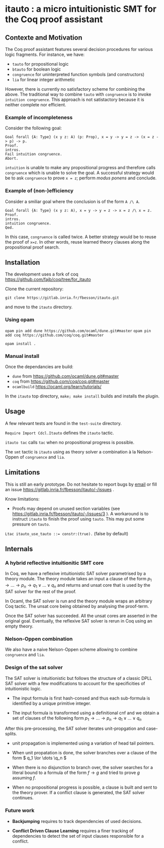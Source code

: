 # itauto : a micro intuitionistic SMT for the Coq proof assistant

## Contexte and Motivation

The Coq proof assistant features several decision procedures for various logic fragments.
For instance, we have:

- `tauto` for propositional logic 
- `btauto` for boolean logic 
- `congruence` for uninterpreted function symbols (and constructors)
- `lia` for linear integer arithmetic 

However, there is currently no satisfactory scheme for combining the
above.  The traditional way to combine `tauto` with `congruence` is to
invoke `intuition congruence`. This approach is not satistactory
because it is neither complete nor efficient.  

### Example of incompleteness

Consider the following goal:

```coq
Goal forall {A: Type} (x y z: A) (p: Prop), x = y -> y = z -> (x = z -> p) -> p.
Proof.
intros.
Fail intuition congruence.
Abort.
```
`intuition` is unable to make any propositional progress and
therefore calls `congruence` which is unable to solve the goal. 
A successful strategy would be to ask `congruence` to prove `x = z`; perform *modus ponens* and conclude.

### Example of (non-)efficiency

Consider a smiliar goal where the conclusion is of the form `A /\ A`.

```coq
Goal forall {A: Type} (x y z: A), x = y -> y = z -> x = z /\ x = z.
Proof.
intros.
intuition congruence.
Qed.
```

In this case, `congruence` is called twice. A better strategy would be to reuse the proof of `x=z`.
In other words, reuse learned theory clauses along the propositional proof search.

## Installation

The development uses a fork of coq https://github.com/fajb/coq/tree/for_itauto

Clone the current repository:

`git clone https://gitlab.inria.fr/fbesson/itauto.git`

and move to the `itauto` directory.

### Using opam

`opam pin add dune https://github.com/ocaml/dune.git#master`
`opam pin add coq https://github.com/coq/coq.git#master`

`opam install .`

### Manual install

Once the dependancies are build:

- `dune` from https://github.com/ocaml/dune.git#master
- `coq` from https://github.com/coq/coq.git#master
- `ocamlbuild` https://ocaml.org/learn/tutorials/

In the `itauto` top directory, `make; make install` builds and installs the plugin.

## Usage

A few relevant tests are found in the `test-suite` directory.

`Require Import Cdcl.Itauto` defines the `itauto` tactic.  

`itauto tac` calls `tac` when no propositional progress is possible.

The `smt` tactic is `itauto` using as theory solver a combination à la Nelson-Oppen of `congruence` and `lia`.

## Limitations

This is still an early prototype. Do not hesitate to report bugs by [email](mailto:frederic.besson@inria.fr) 
or fill an issue https://gitlab.inria.fr/fbesson/itauto/-/issues .

Know limitations:

- Proofs may depend on unused section variables (see https://gitlab.inria.fr/fbesson/itauto/-/issues/3 ). 
  A workaround is to instruct `itauto` to finish the proof using `tauto`. This may put some pressure on `tauto`.

`Ltac itauto_use_tauto ::= constr:(true).` (false by default)


## Internals

### A hybrid reflective intuitionitic SMT core

In Coq, we have a reflexive intuitionistic SAT solver parametrised by a
theory module.  The theory module takes an input a clause of the form
$`p_1 \to \dots \to p_n \to q_1 \lor \dots \lor q_n`$
and returns and unsat core that
is used by the SAT solver for the rest of the proof.

In Ocaml, the SAT solver is run and the theory module wraps an arbitrary
Coq tactic. The unsat core being obtained by analysing the proof-term.

Once the SAT solver has succeeded. All the unsat cores are asserted in
the original goal. Eventually, the reflexive SAT solver is rerun  in Coq
using an empty theory.

### Nelson-Oppen combination

We also have a naive Nelson-Oppen scheme allowing to combine `congruence` and `lia`.

### Design of the sat solver

The SAT solver is intuitionistic but follows the structure of a
classic DPLL SAT solver with a few modifications to account for the
specificities of intuitionistic logic.  

- The input formula is first hash-consed and thus each sub-formula is
identified by a unique primitive integer.

- The input formula is transformed using a definitional cnf
and we obtain a set of clauses of the following form $` p_1 \to \dots
\to p_n \to q_1 \lor \dots \lor q_n `$ 

After this pre-processing, the SAT solver iterates unit-propgation and
case-splits.

- unit propagation is implemented using a variation of head tail pointers.

- When unit propatation is done, the solver branches over a clause of
the form $` q_1 \lor \dots \q_n `$ 

- When there is no disjunction to branch over, the solver searches for
a literal bound to a formula of the form $`f \to g `$ and tried to
prove $`g`$ assuming $`f`$.  

- When no propositional progress is possible, a clause is built and
sent to the theory prover. If a conflict clause is generated, the SAT
solver continues.

### Future work

- **Backjumping** requires to track dependencies of used decisions.

- **Conflict Driven Clause Learning** requires a finer tracking of dependencies to detect the set of input clauses responsible for a conflict.

